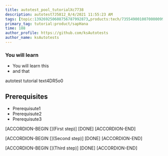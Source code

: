 ```yaml
---
title: autotest_pool_tutorialXc7738
description: autotest7J5812_8/4/2021 11:55:23 AM
tags: [topic:139269250608756787992873,products:tech/73554900100700000996,tutorial:experience/advanced]
primary_tag: tutorial:product/sapHana
time: 188
author_profile: https://github.com/ksAutotests
author_name: ksAutotests
---
```

### You will learn
- You will learn this
- and that

autotest tutorial text4DR5o0

## Prerequisites
- Prerequisute1
- Prerequisute2
- Prerequisute3

[ACCORDION-BEGIN [](First step)]
[DONE]
[ACCORDION-END]

[ACCORDION-BEGIN [](Second step)]
[DONE]
[ACCORDION-END]

[ACCORDION-BEGIN [](Third step)]
[DONE]
[ACCORDION-END]


